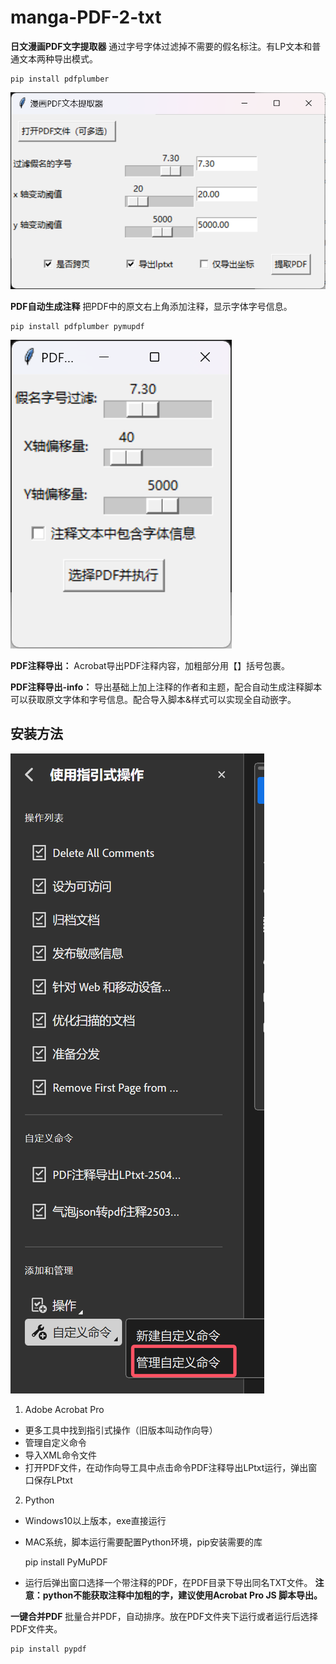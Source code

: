 # manga-PDF-2-txt
**日文漫画PDF文字提取器** 通过字号字体过滤掉不需要的假名标注。有LP文本和普通文本两种导出模式。

    pip install pdfplumber

![日文漫画PDF文字提取器](img/QQ20250426-030756.png)

**PDF自动生成注释** 把PDF中的原文右上角添加注释，显示字体字号信息。

    pip install pdfplumber pymupdf

![PDF自动生成注释](img/QQ20250426-031013.png)

**PDF注释导出：** Acrobat导出PDF注释内容，加粗部分用【】括号包裹。

**PDF注释导出-info：** 导出基础上加上注释的作者和主题，配合自动生成注释脚本可以获取原文字体和字号信息。配合导入脚本&样式可以实现全自动嵌字。

## 安装方法

![安装方法](img/QQ20250426-031130.png)

1. Adobe Acrobat Pro
- 更多工具中找到指引式操作（旧版本叫动作向导）
- 管理自定义命令
- 导入XML命令文件
- 打开PDF文件，在动作向导工具中点击命令PDF注释导出LPtxt运行，弹出窗口保存LPtxt
2. Python
- Windows10以上版本，exe直接运行
- MAC系统，脚本运行需要配置Python环境，pip安装需要的库

    pip install PyMuPDF

- 运行后弹出窗口选择一个带注释的PDF，在PDF目录下导出同名TXT文件。
**注意：python不能获取注释中加粗的字，建议使用Acrobat Pro JS 脚本导出。**

**一键合并PDF** 批量合并PDF，自动排序。放在PDF文件夹下运行或者运行后选择PDF文件夹。

    pip install pypdf
